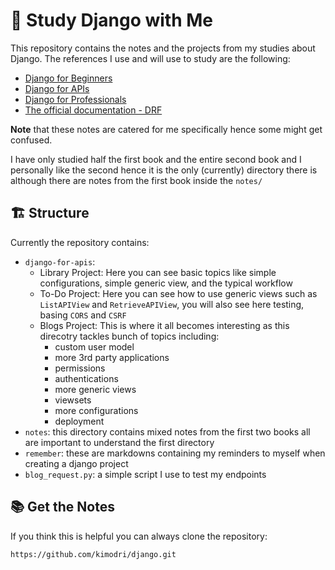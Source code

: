 # 🐍 Study Django with Me 

This repository contains the notes and the projects from my studies about Django. The references I use and will use to study are the following:
- [Django for Beginners](https://learndjango.com/courses/django-for-beginners/)
- [Django for APIs](https://learndjango.com/courses/django-for-apis/)
- [Django for Professionals](https://learndjango.com/courses/django-for-professionals/)
- [The official documentation - DRF](https://www.django-rest-framework.org/)

**Note** that these notes are catered for me specifically hence some might get confused.

I have only studied half the first book and the entire second book and I personally like the second hence it is the only (currently) directory there is although there are notes from the first book inside the `notes/`

## 🏗️ Structure
Currently the repository contains:
- `django-for-apis`:
    - Library Project: Here you can see basic topics like simple configurations, simple generic view, and the typical workflow
    - To-Do Project: Here you can see how to use generic views such as `ListAPIView` and `RetrieveAPIView`, you will also see here testing, basing `CORS` and `CSRF`
    - Blogs Project: This is where it all becomes interesting as this direcotry tackles bunch of topics including:
        - custom user model
        - more 3rd party applications
        - permissions
        - authentications
        - more generic views
        - viewsets
        - more configurations 
        - deployment
- `notes`: this directory contains mixed notes from the first two books all are important to understand the first directory
- `remember`: these are markdowns containing my reminders to myself when creating a django project
- `blog_request.py`: a simple script I use to test my endpoints

## 📚 Get the Notes
If you think this is helpful you can always clone the repository:
```git
https://github.com/kimodri/django.git
```
